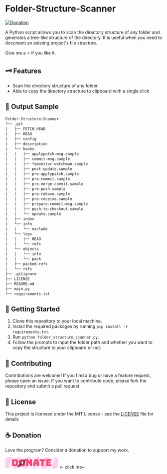 # Folder-Structure-Scanner
[![Donation](https://img.shields.io/static/v1?label=Donation&message=❤️&style=social)](https://github.com/soranoo/Donation)

A Python script allows you to scan the directory structure of any folder and generates a tree-like structure of the directory. It is useful when you need to document an existing project's file structure.

Give me a ⭐ if you like it.

## 🗝️ Features
* Scan the directory structure of any folder
* Able to copy the directory structure to clipboard with a single click

## 📸 Output Sample

```
Folder-Structure-Scanner
└── .git
|   ├── FETCH_HEAD
|   ├── HEAD
|   ├── config
|   ├── description
|   └── hooks
|   |   ├── applypatch-msg.sample
|   |   ├── commit-msg.sample
|   |   ├── fsmonitor-watchman.sample
|   |   ├── post-update.sample
|   |   ├── pre-applypatch.sample
|   |   ├── pre-commit.sample
|   |   ├── pre-merge-commit.sample
|   |   ├── pre-push.sample
|   |   ├── pre-rebase.sample
|   |   ├── pre-receive.sample
|   |   ├── prepare-commit-msg.sample
|   |   ├── push-to-checkout.sample
|   |   └── update.sample
|   ├── index
|   └── info
|   |   └── exclude
|   └── logs
|   |   ├── HEAD
|   |   └── refs
|   └── objects
|   |   └── info
|   |   └── pack
|   ├── packed-refs
|   └── refs
├── .gitignore
├── LICENSE
├── README.md
├── main.py
└── requirements.txt
```

## 🚀 Getting Started
1. Clone this repository to your local machine.
2. Install the required packages by running `pip install -r requirements.txt`.
3. Run `python folder_structure_scanner.py`.
4. Follow the prompts to input the folder path and whether you want to copy the structure to your clipboard or not.

## 🤝 Contributing
Contributions are welcome! If you find a bug or have a feature request, please open an issue. If you want to contribute code, please fork the repository and submit a pull request.

## 📝 License
This project is licensed under the MIT License - see the [LICENSE](LICENSE) file for details

## ☕ Donation
Love the program? Consider a donation to support my work.

[!["Donation"](https://raw.githubusercontent.com/soranoo/Donation/main/resources/image/DonateBtn.png)](https://github.com/soranoo/Donation) <- click me~